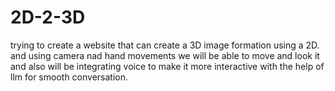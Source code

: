 # 2D-2-3D
trying to create a website that can create a 3D image formation using a 2D. and using camera nad hand movements we will be able to move and look it and also will be integrating voice to make it more interactive with the help of llm for smooth conversation.
